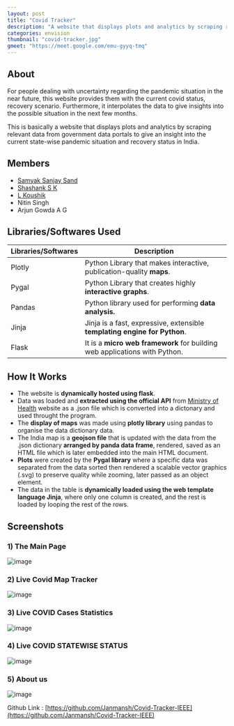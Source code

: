 ```yaml
---
layout: post
title: "Covid Tracker"
description: "A website that displays plots and analytics by scraping relevant data from government data portals to give an insight into the current state-wise pandemic situation and recovery status in India"
categories: envision
thumbnail: "covid-tracker.jpg"
gmeet: "https://meet.google.com/emu-gyyq-tmq"
---
```


## About

For people dealing with uncertainty regarding the pandemic situation in the near future, this website provides them with the current covid status, recovery scenario. Furthermore, it interpolates the data to give insights into the possible situation in the next few months.

This is basically a website that displays plots and analytics by scraping relevant data from government data portals to give an insight into the current state-wise pandemic situation and recovery status in India.

## Members

- [Samyak Sanjay Sand](https://github.com/samyaksand)
- [Shashank S K](https://github.com/shashanksk)
- [L Koushik](https://github.com/LKoushik2003)
- Nitin Singh
- Arjun Gowda A G

## Libraries/Softwares Used

| Libraries/Softwares | Description |
| --- | --- |
| Plotly |  Python Library that makes interactive, publication-quality **maps**.|
| Pygal | Python Library that creates highly **interactive graphs**. |
| Pandas | Python library used for performing **data analysis.** |
| Jinja | Jinja is a fast, expressive, extensible **templating engine for Python**. |
| Flask | It is a **micro web framework** for building web applications with Python. |

## How It Works

- The website is **dynamically hosted using flask**.
- Data was loaded and **extracted using the official API** from [Ministry of Health](https://www.mohfw.gov.in/) website as a .json file which is converted into a dictonary and used throught the program.
- The **display of maps** was made using **plotly library** using pandas to organise the data dictionary data.
- The India map is a **geojson file** that is updated with the data from the .json dictionary **arranged by panda data frame**, rendered, saved as an HTML file which is later embedded into the main HTML document.
- **Plots** were created by the **Pygal library** where a specific data was separated from the data sorted then rendered a scalable vector graphics (.svg) to preserve quality while zooming, later passed as an object element.
- The data in the table is **dynamically loaded using the web template language Jinja**, where only one column is created, and the rest is loaded by looping the rest of the rows.  

## Screenshots

### 1) The Main Page

![image](https://user-images.githubusercontent.com/62803746/119883313-7532ae80-bf40-11eb-9a7d-23ab07dc6929.png)

### 2) Live Covid Map Tracker

![image](https://user-images.githubusercontent.com/62803746/119883519-b1fea580-bf40-11eb-8968-03b0361a4b87.png)

### 3) Live COVID Cases Statistics

![image](https://user-images.githubusercontent.com/62803746/119883792-fd18b880-bf40-11eb-8575-a1fc0d5e9bea.png)

### 4) Live COVID STATEWISE STATUS

![image](https://user-images.githubusercontent.com/62803746/119883948-29ccd000-bf41-11eb-9991-387fc41af987.png)

### 5) About us

![image](https://user-images.githubusercontent.com/62803746/119886810-71089000-bf44-11eb-896c-e84642303237.png)

Github Link : [https://github.com/Janmansh/Covid-Tracker-IEEE](https://github.com/Janmansh/Covid-Tracker-IEEE)
